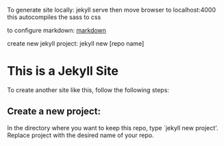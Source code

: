 To generate site locally: 
	jekyll serve
then move browser to 
	localhost:4000
this autocompiles the sass to css

to configure markdown: [markdown](http://daringfireball.net/projects/markdown/syntax)

create new jekyll project: jekyll new [repo name]

# This is a Jekyll Site
To create another site like this, follow the following steps:

## Create a new project:
In the directory where you want to keep this repo, type `jekyll new project'. Replace project with the desired name of your repo.